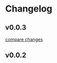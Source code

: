 # Changelog


## v0.0.3

[compare changes](https://github.com/daniel-le97/node-docker/compare/v0.0.2...v0.0.3)

## v0.0.2

